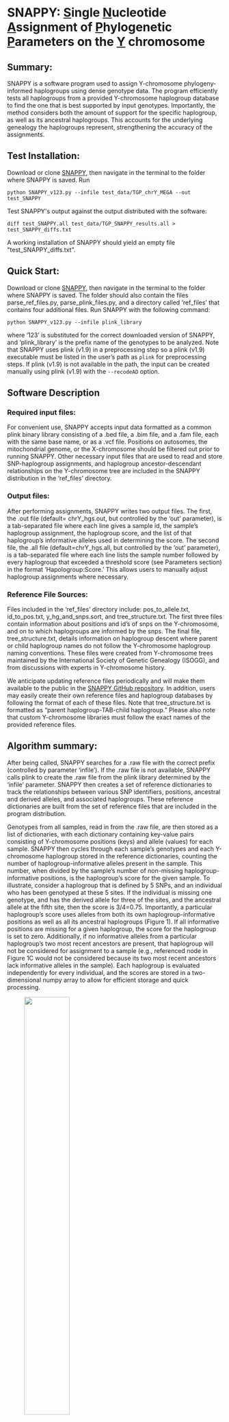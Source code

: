 # SNAPPY: <ins>S</ins>ingle <ins>N</ins>ucleotide <ins>A</ins>ssignment of <ins>P</ins>hylogenetic <ins>P</ins>arameters on the <ins>Y</ins> chromosome

## Summary:

SNAPPY is a software program used to assign Y-chromosome phylogeny-informed haplogroups using dense genotype data. The program efficiently tests all haplogroups from a provided Y-chromosome haplogroup database to find the one that is best supported by input genotypes. Importantly, the method considers both the amount of support for the specific haplogroup, as well as its ancestral haplogroups. This accounts for the underlying genealogy the haplogroups represent, strengthening the accuracy of the assignments.

## Test Installation:

Download or clone [SNAPPY](https://www.github.com/chrisgene/snappy), then navigate in the terminal to the folder where SNAPPY is saved. Run

`python SNAPPY_v123.py --infile test_data/TGP_chrY_MEGA --out test_SNAPPY`

Test SNAPPY's output against the output distributed with the software:

`diff test_SNAPPY.all test_data/TGP_SNAPPY_results.all > test_SNAPPY_diffs.txt`

A working installation of SNAPPY should yield an empty file "test_SNAPPY_diffs.txt".

## Quick Start:

Download or clone [SNAPPY](https://www.github.com/chrisgene/snappy), then navigate in the terminal to the folder where SNAPPY is saved. The folder should also contain the files parse_ref_files.py, parse_plink_files.py, and a directory called ‘ref_files’ that contains four additional files. Run SNAPPY with the following command:

`python SNAPPY_v123.py --infile plink_library`

where ‘123’ is substituted for the correct downloaded version of SNAPPY, and ‘plink_library’ is the prefix name of the genotypes to be analyzed. Note that SNAPPY uses plink (v1.9) in a preprocessing step so a plink (v1.9) executable must be listed in the user’s path as `plink` for preprocessing steps. If plink (v1.9) is not available in the path, the input can be created manually using plink (v1.9) with the `--recodeAD` option.

## Software Description

### Required input files: 

For convenient use, SNAPPY accepts input data formatted as a common plink binary library consisting of a .bed file, a .bim file, and a .fam file, each with the same base name, or as a .vcf file. Positions on autosomes, the mitochondrial genome, or the X-chromosome should be filtered out prior to running SNAPPY. Other necessary input files that are used to read and store SNP-haplogroup assignments, and haplogroup ancestor-descendant relationships on the Y-chromosome tree are included in the SNAPPY distribution in the ‘ref_files’ directory.

### Output files: 

After performing assignments, SNAPPY writes two output files. The first, the .out file (default= chrY_hgs.out, but controlled by the ‘out’ parameter), is a tab-separated file where each line gives a sample id, the sample’s haplogroup assignment, the haplogroup score, and the list of that haplogroup’s informative alleles used in determining the score. The second file, the .all file (default=chrY_hgs.all, but controlled by the ‘out’ parameter), is a tab-separated file where each line lists the sample number followed by every haplogroup that exceeded a threshold score (see Parameters section) in the format ‘Hapologroup:Score.’ This allows users to manually adjust haplogroup assignments where necessary.

### Reference File Sources: 

Files included in the ‘ref_files’ directory include: pos_to_allele.txt, id_to_pos.txt, y_hg_and_snps.sort, and tree_structure.txt. The first three files contain information about positions and id’s of snps on the Y-chromosome, and on to which haplogroups are informed by the snps. The final file, tree_structure.txt, details information on haplogroup descent where parent or child haplogroup names do not follow the Y-chromosome haplogroup naming conventions. These files were created from Y-chromosome trees maintained by the International Society of Genetic Genealogy (ISOGG), and from discussions with experts in Y-chromosome history. 

We anticipate updating reference files periodically and will make them available to the public in the [SNAPPY GitHub repository](https://www.github.com/chrisgene/snappy). In addition, users may easily create their own reference files and haplogroup databases by following the format of each of these files. Note that tree_structure.txt is formatted as “parent haplogroup-TAB-child haplogroup.” Please also note that custom Y-chromosome libraries must follow the exact names of the provided reference files.

## Algorithm summary:  

After being called, SNAPPY searches for a .raw file with the correct prefix (controlled by parameter ‘infile’). If the .raw file is not available, SNAPPY calls plink to create the .raw file from the plink library determined by the ‘infile’ parameter. SNAPPY then creates a set of reference dictionaries to track the relationships between various SNP identifiers, positions, ancestral and derived alleles, and associated haplogroups. These reference dictionaries are built from the set of reference files that are included in the program distribution.

Genotypes from all samples, read in from the .raw file, are then stored as a list of dictionaries, with each dictionary containing key-value pairs consisting of Y-chromosome positions (keys) and allele (values) for each sample. SNAPPY then cycles through each sample’s genotypes and each Y-chromosome haplogroup stored in the reference dictionaries, counting the number of haplogroup-informative alleles present in the sample. This number, when divided by the sample’s number of non-missing haplogroup-informative positions, is the haplogroup’s score for the given sample. To illustrate, consider a haplogroup that is defined by 5 SNPs, and an individual who has been genotyped at these 5 sites. If the individual is missing one genotype, and has the derived allele for three of the sites, and the ancestral allele at the fifth site, then the score is 3/4=0.75. Importantly, a particular haplogroup’s score uses alleles from both its own haplogroup-informative positions as well as all its ancestral haplogroups (Figure 1). If all informative positions are missing for a given haplogroup, the score for the haplogroup is set to zero. Additionally, if no informative alleles from a particular haplogroup’s two most recent ancestors are present, that haplogroup will not be considered for assignment to a sample (e.g., referenced node in Figure 1C would not be considered because its two most recent ancestors lack informative alleles in the sample). Each haplogroup is evaluated independently for every individual, and the scores are stored in a two-dimensional numpy array to allow for efficient storage and quick processing.
 
 <figure>
  <img src="/supporting_images/snappy_readme_Fig1.png" width=50% height=50% align="center">
  <figcaption align="right"><b>Figure 1</b> - Possible ancestral haplogroup patterns used to inform if the indicated haplogroup (arrow) is supported by genotype data. Blue circles indicate the presence of haplogroup-informative alleles for a haplogroup, while gray represents haplogroups for which no informative alleles are present.<br><br>
  </figcaption>
 </figure>
  

SNAPPY then makes haplogroup assignments to the deepest node with sufficient support by first considering all haplogroup nodes that have a score greater than a user-defined threshold (default=0.6, controlled by parameter ‘min_hap_score’) and no descendant haplogroups with scores greater than the threshold. SNAPPY makes the haplogroup assignment based on the haplogroup with the highest score, or may make the assignment to the deepest haplogroup with a score higher than a user-defined threshold (default=0.8, controlled by parameter ‘min_deep_score’), depending on the value of the min_hap_score and min_deep_score parameters. The values of both of these parameters can be adjusted at the command line at runtime if the user wishes to prioritize deeper haplogroup assignments vs. higher-scoring assignments. 

## Dependencies: 

SNAPPY is implemented in python2 (SNAPPY_v0.2.1) and in python3 (SNAPPY_v0.2.2) and makes use of the python modules ‘numpy’, ‘sys’, ‘os’, ‘os.path’, ‘re’, and ‘subprocess’. In addition, a plink (v1.9) executable must be listed in the user’s path as ‘plink’ for preprocessing steps.

## Parameters:

The following table outlines user-controllable parameters that can be adjusted at run time:

Parameter Name |	Default Value	| Description
---------------|----------------|------------
infile |	N/A, required |	Prefix to plink library or .raw file to be used as input
out	| ‘chrY_hgs’	| Prefix to .out and .all files generated by SNAPPY
min_hap_score |	0.6 |	Minimum match score for a haplogroup to be considered for assignment
min_deep_score |	0.8 |	Minimum score to switch from highest scoring haplogroup to the deepest haplogroup for assignment
ref_files_dir |	‘ref_data’	| Directory where SNAPPY’s reference files are saved
id2pos |	‘id_to_pos.txt’ |	File listing SNP ids and corresponding positions
pos2allele |	‘pos_to_allele.txt’ |	File listing SNP positions and corresponding alleles
hg2snp |	‘y_hg_and_snps.sort’	| File listing markers and haplogroups
tree_strct |	‘tree_structure.txt’	| file listing haplogroup parent-child relationships for haplogroups that do not conform to naming conventions
ancestral_hg_depth	| 2 | number of ancestral haplogroups to check when considering whether a haplogroup receives a score
truncate_haps |	N/A |	file with list of haplogroups past which SNAPPY will not make assignments

All adjustable parameters can be accessed at runtime by calling SNAPPY followed by `--help`. To adjust a parameter, append a double hyphen (--) followed immediately by the parameter name, a space, and the desired value for that parameter. 

Example:
`python SNAPPY_v123.py --infile plink_prefix --min_hap_score 0.7`

## Notes and Considerations:

- All reference files included in the current distribution of SNAPPY use positions from human genome version GRCh37. Genotype positions from other versions of the human genome may result in inaccurate results.
- Prior to running SNAPPY, it may be necessary to check for strand concordance with the Y-chromosome of GRCh37, and to flip and/or remove ambiguous sites and those whose variants correspond to genotyping from the non-reference strand.
- A key aspect of the SNAPPY’s success is the robust nature of the Y-chromosome tree and the inclusion of informative variants on the Multi-Ethnic Genotyping Array (MEGA). SNAPPY’s current implementation was designed and tested using genotyping data from the MEGA, which includes over 11,000 variants on the Y-chromosome. SNAPPY should readily apply to other arrays, but care should be taken to ensure that arrays have a sufficient number of loci that are included in the reference library.
- Genotyping by sequencing (GBS) is increasingly popular, and data generated through GBS is compatible with SNAPPY, provided that all sites passing quality filters are included in the output genotypes during variant calling (this can be accomplished, for example, using the --emit-all argument in GATK’s variant calling pipeline). Otherwise, haplogroup-informative sites where the reference sequence used in variant calling has a derived allele may not be included in the genotype file. 

## Future Improvements

The SNAPPY team welcomes suggestions for improvements from the user community. SNAPPY developers plan to implement additional functionality into SNAPPY as the need for such functionality arises. To date, potential improvements include:

- Different scoring systems (ex: jaccard similarity coefficient, Kulczynski measure) to enable a more robust scoring system around haplogroup calling. 
- Development of an supporting scripts to downloading and integrate up-to-date data from ISOGG.

## Citation

If you use SNAPPY, please cite our [preprint on bioRXiv](https://www.biorxiv.org/content/10.1101/454736v2).

## Terms of Use:

SNAPPY is published under a GPL-3.0 License. More information about the license is available [here](https://opensource.org/licenses/GPL-3.0).
